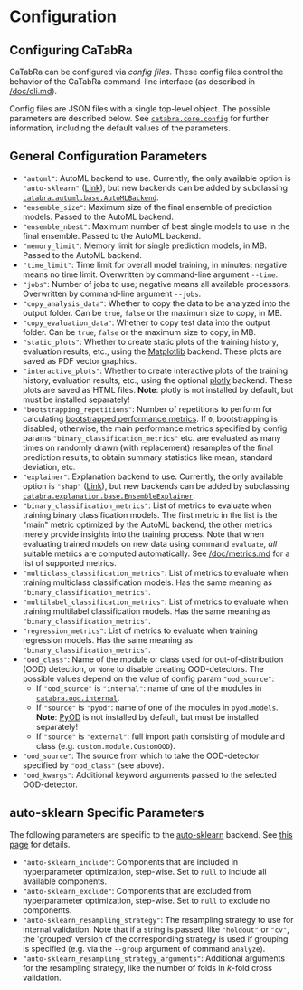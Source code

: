 # Configuration

## Configuring CaTabRa

CaTabRa can be configured via *config files*. These config files control the behavior of the CaTabRa command-line
interface (as described in [/doc/cli.md](https://github.com/risc-mi/catabra/tree/main/doc/cli.md)).

Config files are JSON files with a single top-level object. The possible parameters are described below.
See [`catabra.core.config`](https://github.com/risc-mi/catabra/tree/main/catabra/core/config.py) for further
information, including the default values of the parameters.

## General Configuration Parameters
* `"automl"`: AutoML backend to use. Currently, the only available option is `"auto-sklearn"`
    ([Link](https://automl.github.io/auto-sklearn/master/)), but new backends can be added by subclassing
    [`catabra.automl.base.AutoMLBackend`](https://github.com/risc-mi/catabra/tree/main/catabra/automl/base.py).
* `"ensemble_size"`: Maximum size of the final ensemble of prediction models. Passed to the AutoML backend.
* `"ensemble_nbest"`: Maximum number of best single models to use in the final ensemble. Passed to the AutoML
    backend.
* `"memory_limit"`: Memory limit for single prediction models, in MB. Passed to the AutoML backend.
* `"time_limit"`: Time limit for overall model training, in minutes; negative means no time limit. Overwritten by
    command-line argument `--time`.
* `"jobs"`: Number of jobs to use; negative means all available processors. Overwritten by command-line argument
    `--jobs`.
* `"copy_analysis_data"`: Whether to copy the data to be analyzed into the output folder. Can be `true`, `false` or the
    maximum size to copy, in MB.
* `"copy_evaluation_data"`: Whether to copy test data into the output folder. Can be `true`, `false` or the
    maximum size to copy, in MB.
* `"static_plots"`: Whether to create static plots of the training history, evaluation results, etc., using the
    [Matplotlib](https://matplotlib.org/) backend. These plots are saved as PDF vector graphics.
* `"interactive_plots"`: Whether to create interactive plots of the training history, evaluation results, etc., using
    the optional [plotly](https://plotly.com/python/) backend. These plots are saved as HTML files. **Note**: plotly
    is not installed by default, but must be installed separately!
* `"bootstrapping_repetitions"`: Number of repetitions to perform for calculating
    [bootstrapped performance metrics](https://en.wikipedia.org/wiki/Bootstrapping_(statistics)).
    If `0`, bootstrapping is disabled; otherwise, the main performance metrics specified by config params
    `"binary_classification_metrics"` etc. are evaluated as many times on randomly drawn (with replacement) resamples
    of the final prediction results, to obtain summary statistics like mean, standard deviation, etc.
* `"explainer"`: Explanation backend to use. Currently, the only available option is `"shap"`
    ([Link](https://github.com/slundberg/shap)), but new backends can be added by subclassing
    [`catabra.explanation.base.EnsembleExplainer`](https://github.com/risc-mi/catabra/tree/main/catabra/explanation/base.py).
* `"binary_classification_metrics"`: List of metrics to evaluate when training binary classification models. The first
    metric in the list is the "main" metric optimized by the AutoML backend, the other metrics merely provide insights
    into the training process. Note that when evaluating trained models on new data using command `evaluate`, *all*
    suitable metrics are computed automatically.
    See [/doc/metrics.md](https://github.com/risc-mi/catabra/tree/main/doc/metrics.md) for a list of supported metrics.
* `"multiclass_classification_metrics"`: List of metrics to evaluate when training multiclass classification models.
    Has the same meaning as `"binary_classification_metrics"`.
* `"multilabel_classification_metrics"`: List of metrics to evaluate when training multilabel classification models.
    Has the same meaning as `"binary_classification_metrics"`.
* `"regression_metrics"`: List of metrics to evaluate when training regression models.
    Has the same meaning as `"binary_classification_metrics"`.
* `"ood_class"`: Name of the module or class used for out-of-distribution (OOD) detection, or `None` to disable
    creating OOD-detectors. The possible values depend on the value of config param `"ood_source"`:
  * If `"ood_source"` is `"internal"`: name of one of the modules in
    [`catabra.ood.internal`](https://github.com/risc-mi/catabra/tree/main/catabra/ood/internal).
  * If `"source"` is `"pyod"`: name of one of the modules in `pyod.models`.
      **Note**: [PyOD](https://github.com/yzhao062/pyod) is not installed by default, but must be installed separately!
  * If `"source"` is `"external"`: full import path consisting of module and class (e.g. `custom.module.CustomOOD`).
* `"ood_source"`: The source from which to take the OOD-detector specified by `"ood_class"` (see above).
* `"ood_kwargs"`: Additional keyword arguments passed to the selected OOD-detector.

## auto-sklearn Specific Parameters

The following parameters are specific to the [auto-sklearn](https://automl.github.io/auto-sklearn/master/) backend.
See [this page](https://automl.github.io/auto-sklearn/master/api.html) for details.
* `"auto-sklearn_include"`: Components that are included in hyperparameter optimization, step-wise. Set to `null` to include all
    available components.
* `"auto-sklearn_exclude"`: Components that are excluded from hyperparameter optimization, step-wise. Set to `null` to exclude no
    components.
* `"auto-sklearn_resampling_strategy"`: The resampling strategy to use for internal validation. Note that if a string is passed,
    like `"holdout"` or `"cv"`, the 'grouped' version of the corresponding strategy is used if grouping is specified
    (e.g. via the `--group` argument of command `analyze`).
* `"auto-sklearn_resampling_strategy_arguments"`: Additional arguments for the resampling strategy, like the number of folds in
    *k*-fold cross validation.